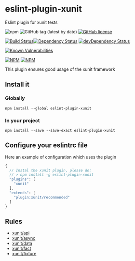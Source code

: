 # eslint-plugin-xunit
Eslint plugin for xunit tests

![npm](https://img.shields.io/npm/v/eslint-plugin-xunit)
![GitHub tag (latest by date)](https://img.shields.io/github/v/tag/rochejul/eslint-plugin-xunit)
[![GitHub license](https://img.shields.io/github/license/rochejul/eslint-plugin-xunit)](https://github.com/rochejul/eslint-plugin-xunit/blob/master/LICENSE)

[![Build Status](https://travis-ci.org/rochejul/eslint-plugin-xunit.svg?branch=master)](https://travis-ci.org/rochejul/eslint-plugin-xunit)[![Dependency Status](https://david-dm.org/rochejul/eslint-plugin-xunit.svg)](https://david-dm.org/rochejul/eslint-plugin-xunit)
[![devDependency Status](https://david-dm.org/rochejul/eslint-plugin-xunit/dev-status.svg)](https://david-dm.org/rochejul/eslint-plugin-xunit#info=devDependencies)

[![Known Vulnerabilities](https://snyk.io/test/github/rochejul/eslint-plugin-xunit/badge.svg)](https://snyk.io/test/github/rochejul/eslint-plugin-xunit)

[![NPM](https://nodei.co/npm/eslint-plugin-xunit.png?downloads=true&downloadRank=true)](https://nodei.co/npm/eslint-plugin-xunit/)
[![NPM](https://nodei.co/npm-dl/eslint-plugin-xunit.png?&months=6&height=3)](https://nodei.co/npm/eslint-plugin-xunit/)


This plugin ensures good usage of the xunit framework

## Install it

### Globally

````
npm install --global eslint-plugin-xunit
````

### In your project

````
npm install --save --save-exact eslint-plugin-xunit
````

## Configure your eslintrc file

Here an example of configuration which uses the plugin

```js
{
  // Instal the xunit plugin, please do:
  // > npm install -g eslint-plugin-xunit
  "plugins": [
    "xunit"
  ],
  "extends": [
    "plugin:xunit/recommended"
  ]
}
```

## Rules

 * [xunit/api](./docs/rules/xunit-api.md)
 * [xunit/async](./docs/rules/xunit-async.md)
 * [xunit/data](./docs/rules/xunit-data.md)
 * [xunit/fact](./docs/rules/xunit-fact.md)
 * [xunit/fixture](./docs/rules/xunit-fixture.md)
